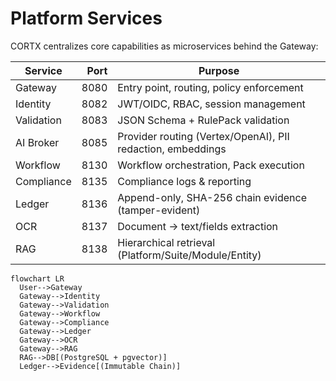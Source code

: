 # Platform Services

CORTX centralizes core capabilities as microservices behind the Gateway:

| Service | Port | Purpose |
|---|---:|---|
| Gateway | 8080 | Entry point, routing, policy enforcement |
| Identity | 8082 | JWT/OIDC, RBAC, session management |
| Validation | 8083 | JSON Schema + RulePack validation |
| AI Broker | 8085 | Provider routing (Vertex/OpenAI), PII redaction, embeddings |
| Workflow | 8130 | Workflow orchestration, Pack execution |
| Compliance | 8135 | Compliance logs & reporting |
| Ledger | 8136 | Append-only, SHA-256 chain evidence (tamper-evident) |
| OCR | 8137 | Document → text/fields extraction |
| RAG | 8138 | Hierarchical retrieval (Platform/Suite/Module/Entity) |

```mermaid
flowchart LR
  User-->Gateway
  Gateway-->Identity
  Gateway-->Validation
  Gateway-->Workflow
  Gateway-->Compliance
  Gateway-->Ledger
  Gateway-->OCR
  Gateway-->RAG
  RAG-->DB[(PostgreSQL + pgvector)]
  Ledger-->Evidence[(Immutable Chain)]